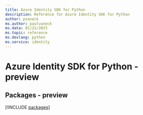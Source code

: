```yaml
---
title: Azure Identity SDK for Python
description: Reference for Azure Identity SDK for Python
author: pvaneck
ms.author: paulvaneck
ms.data: 02/21/2023
ms.topic: reference
ms.devlang: python
ms.service: identity
---
```

# Azure Identity SDK for Python - preview
## Packages - preview
[!INCLUDE [packages](identity-index.md)]